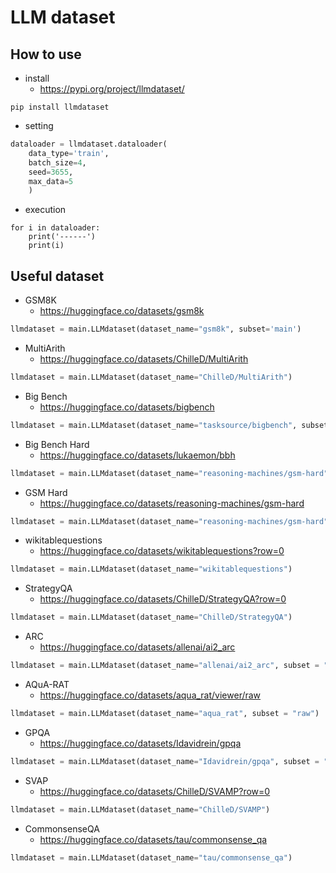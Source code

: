 # LLM dataset

## How to use
- install
    - https://pypi.org/project/llmdataset/
```
pip install llmdataset
```
- setting
```python
dataloader = llmdataset.dataloader(
    data_type='train',
    batch_size=4,
    seed=3655,
    max_data=5
    )
```
- execution
```
for i in dataloader:
    print('------')
    print(i)
```

## Useful dataset
- GSM8K
    - https://huggingface.co/datasets/gsm8k
```python
llmdataset = main.LLMdataset(dataset_name="gsm8k", subset='main')
```
- MultiArith
    - https://huggingface.co/datasets/ChilleD/MultiArith
```python
llmdataset = main.LLMdataset(dataset_name="ChilleD/MultiArith")
```

- Big Bench
    - https://huggingface.co/datasets/bigbench
```python
llmdataset = main.LLMdataset(dataset_name="tasksource/bigbench", subset = "abstract_narrative_understanding")
```

- Big Bench Hard
    - https://huggingface.co/datasets/lukaemon/bbh
```python
llmdataset = main.LLMdataset(dataset_name="reasoning-machines/gsm-hard", subset="boolean_expressions")
```

- GSM Hard
    - https://huggingface.co/datasets/reasoning-machines/gsm-hard
```python
llmdataset = main.LLMdataset(dataset_name="reasoning-machines/gsm-hard")
```

- wikitablequestions
    - https://huggingface.co/datasets/wikitablequestions?row=0
```python
llmdataset = main.LLMdataset(dataset_name="wikitablequestions")
```

- StrategyQA
    - https://huggingface.co/datasets/ChilleD/StrategyQA?row=0
```python
llmdataset = main.LLMdataset(dataset_name="ChilleD/StrategyQA")
```

- ARC
    - https://huggingface.co/datasets/allenai/ai2_arc
```python
llmdataset = main.LLMdataset(dataset_name="allenai/ai2_arc", subset = "ARC-Challenge")
```

- AQuA-RAT
    - https://huggingface.co/datasets/aqua_rat/viewer/raw
```python
llmdataset = main.LLMdataset(dataset_name="aqua_rat", subset = "raw")
```

- GPQA
    - https://huggingface.co/datasets/Idavidrein/gpqa
```python
llmdataset = main.LLMdataset(dataset_name="Idavidrein/gpqa", subset = "gpqa_diamond")
```

- SVAP
    - https://huggingface.co/datasets/ChilleD/SVAMP?row=0
```python
llmdataset = main.LLMdataset(dataset_name="ChilleD/SVAMP")
```

- CommonsenseQA
    - https://huggingface.co/datasets/tau/commonsense_qa
```python
llmdataset = main.LLMdataset(dataset_name="tau/commonsense_qa")
```
